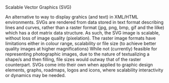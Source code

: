 Scalable Vector Graphics (SVG)

An alternative to way to display grahics (and text) in XML/HTML environments. SVGs are rendered from data stored in text format describing lines and curves, rather than a raster format (jpg, png, bmp, gif and the lilke) which has a dot matrix data structure. As such, the SVG image is scalable, without loss of image quality (pixelation). The raster image formats have limitations either in colour range, scalability or file size (to achieve better quality images at higher magnifications) While not (currently) feasible for representing photographic images, due to the nature of textualizing a shape/s and then filling, file sizes would outway that of the raster counterpart. SVGs come into their own when applied to graphic design elements, graphs, roadmaps, logos and icons, where scalability interactivity or dynamics may be needed.
